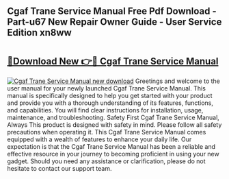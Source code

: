 ## Cgaf Trane Service Manual Free Pdf Download - Part-u67 New Repair Owner Guide - User Service Edition xn8ww

# <h2><a href="http://bc65086.oget.top/?id=Cgaf+Trane+Service+Manual">🔗Download New 👉🔴 Cgaf Trane Service Manual</a></h2>

[![Cgaf Trane Service Manual new download](https://i.imgur.com/5g1atiW.png)](http://bc65086.oget.top/?id=Cgaf+Trane+Service+Manual)
Greetings and welcome to the user manual for your newly launched Cgaf Trane Service Manual. This manual is specifically designed to help you get started with your product and provide you with a thorough understanding of its features, functions, and capabilities. You will find clear instructions for installation, usage, maintenance, and troubleshooting. Safety First Cgaf Trane Service Manual, Always This product is designed with safety in mind. Please follow all safety precautions when operating it. This Cgaf Trane Service Manual comes equipped with a wealth of features to enhance your daily life. Our expectation is that the Cgaf Trane Service Manual has been a reliable and effective resource in your journey to becoming proficient in using your new gadget. Should you need any assistance or clarification, please do not hesitate to contact our support team.
